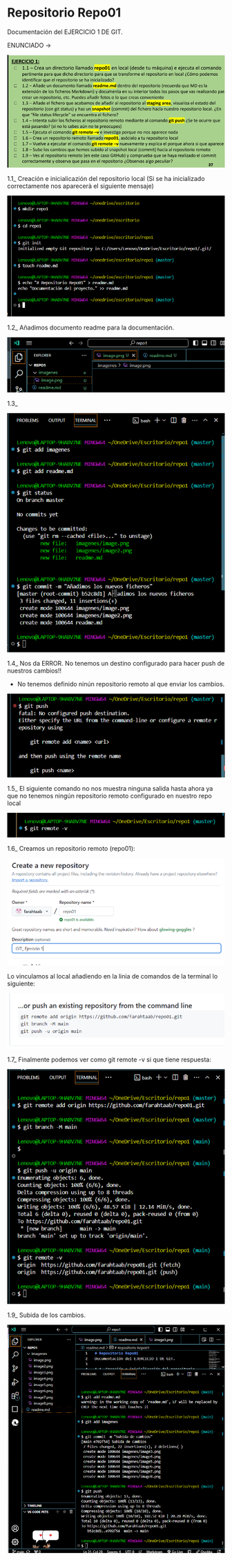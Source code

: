 # Repositorio Repo01
Documentación del EJERCICIO 1 DE GIT.

ENUNCIADO ->

![Enunciado](imagenes/enunciado.png)

1.1_ Creación e inicialicazión del repositorio local (Si se ha inicializado correctamente nos aparecerà el siguiente mensaje)

![Imagen 1](imagenes/image.png)

1.2_ Añadimos documento readme para la documentación.

![Imagen 2](imagenes/image2.png)

1.3_ 

![Imagen 3](imagenes/image3.png)

1.4_
Nos da ERROR. No tenemos un destino configurado para hacer push de nuestros cambios!! 
* No tenemos definido ninún repositorio remoto al que enviar los cambios.

![Imagen 4](imagenes/image4.png)

1.5_
El siguiente comando no nos muestra ninguna salida hasta ahora ya que no tenemos ningún repositorio remoto configurado en nuestro repo local

![Imagen 5](imagenes/image5.png)

1.6_
Creamos un repositorio remoto (repo01):

![Imagen 6](imagenes/image6.png)

Lo vinculamos al local añadiendo en la linia de comandos de la terminal lo siguiente: 

![Imagen 7](imagenes/image7.png)

1.7_ Finalmente podemos ver como git remote -v si que tiene respuesta:

![Imagen 8](imagenes/image8.png)

1.9_ Subida de los cambios.

![Imagen 9](imagenes/image9.png)

